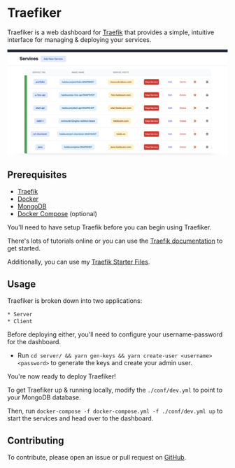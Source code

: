 # Traefiker

Traefiker is a web dashboard for [Traefik](https://traefik.io/) that provides a simple, intuitive interface for managing & deploying your services.

![Traefiker's Dashboard](.github/assets/dashboard-view.png "Dashboard")

## Prerequisites

-   [Traefik](https://traefik.io/)
-   [Docker](https://www.docker.com/)
-   [MongoDB](https://www.mongodb.com/)
-   [Docker Compose](https://docs.docker.com/compose/) (optional)

You'll need to have setup Traefik before you can begin using Traefiker.

There's lots of tutorials online or you can use the [Traefik documentation](https://doc.traefik.io/traefik/getting-started/quick-start/) to get started.

Additionally, you can use my [Traefik Starter Files](https://github.com/haidousm/traefik-starter).

## Usage

Traefiker is broken down into two applications:

    * Server
    * Client

Before deploying either, you'll need to configure your username-password for the dashboard.

-   Run `cd server/ && yarn gen-keys && yarn create-user <username> <password>` to generate the keys and create your admin user.

You're now ready to deploy Traefiker!

To get Traefiker up & running locally, modify the `./conf/dev.yml` to point to your MongoDB database.

Then, run `docker-compose -f docker-compose.yml -f ./conf/dev.yml up` to start the services and head over to the dashboard.

## Contributing

To contribute, please open an issue or pull request on [GitHub](https://github.com/haidousm/traefiker/issues).
